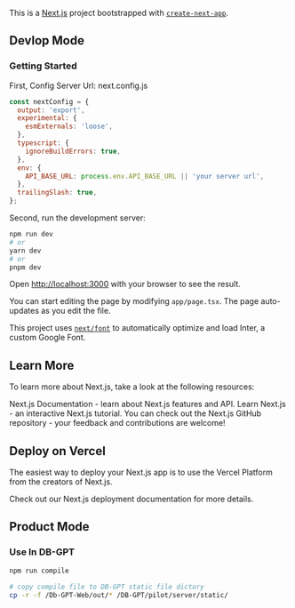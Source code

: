 This is a [Next.js](https://nextjs.org/) project bootstrapped with [`create-next-app`](https://github.com/vercel/next.js/tree/canary/packages/create-next-app).

## Devlop Mode

### Getting Started

First, Config Server Url:
next.config.js

```js
const nextConfig = {
  output: 'export',
  experimental: {
    esmExternals: 'loose',
  },
  typescript: {
    ignoreBuildErrors: true,
  },
  env: {
    API_BASE_URL: process.env.API_BASE_URL || 'your server url',
  },
  trailingSlash: true,
};
```

Second, run the development server:

```bash
npm run dev
# or
yarn dev
# or
pnpm dev
```

Open [http://localhost:3000](http://localhost:3000) with your browser to see the result.

You can start editing the page by modifying `app/page.tsx`. The page auto-updates as you edit the file.

This project uses [`next/font`](https://nextjs.org/docs/basic-features/font-optimization) to automatically optimize and load Inter, a custom Google Font.

## Learn More

To learn more about Next.js, take a look at the following resources:

Next.js Documentation - learn about Next.js features and API.
Learn Next.js - an interactive Next.js tutorial.
You can check out the Next.js GitHub repository - your feedback and contributions are welcome!

## Deploy on Vercel

The easiest way to deploy your Next.js app is to use the Vercel Platform from the creators of Next.js.

Check out our Next.js deployment documentation for more details.

## Product Mode

### Use In DB-GPT

```bash
npm run compile

# copy compile file to DB-GPT static file dictory
cp -r -f /Db-GPT-Web/out/* /DB-GPT/pilot/server/static/

```
